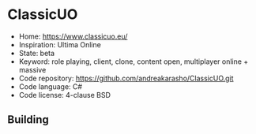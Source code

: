 # ClassicUO

- Home: https://www.classicuo.eu/
- Inspiration: Ultima Online
- State: beta
- Keyword: role playing, client, clone, content open, multiplayer online + massive
- Code repository: https://github.com/andreakarasho/ClassicUO.git
- Code language: C#
- Code license: 4-clause BSD

## Building
